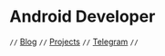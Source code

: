 # Android Developer

`//` [Blog](https://italankin.me) `//` [Projects](https://italankin.me/projects/) `//` [Telegram](https://t.me/italankin) `//`
